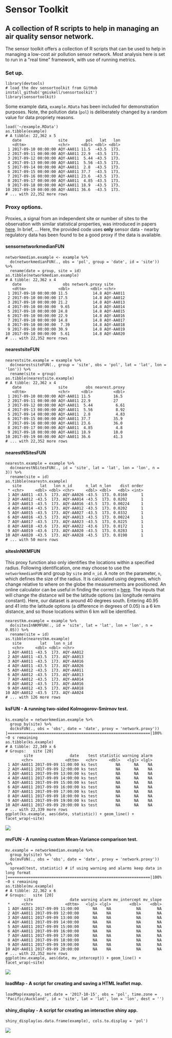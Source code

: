 # Sensor Toolkit
## A collection of R scripts to help in managing an air quality sensor network.

The sensor toolkit offers a collection of R scripts that can be used to help in managing a low-cost air pollution sensor network. Most analysis here is set to run in a "real time" framework, with use of running metrics.

### Set up.
    
    library(devtools)
    # load the dev sensortoolkit from GitHub
    install_github('gmiskell/sensortoolkit')
    library(sensortoolkit)
    
Some example data, `example.RData` has been included for demonstration purposes. Note, the pollution data (`pol`) is deliberately changed by a random value for data propriety reasons.

    load('~/example.RData')   
    as.tibble(example)
    # A tibble: 22,362 x 5
       date                site        pol   lat   lon
       <dttm>              <chr>     <dbl> <dbl> <dbl>
     1 2017-09-10 00:00:00 AQY-AA011 11.5  -43.5  173.
     2 2017-09-11 00:00:00 AQY-AA011 22.9  -43.5  173.
     3 2017-09-12 00:00:00 AQY-AA011  5.44 -43.5  173.
     4 2017-09-13 00:00:00 AQY-AA011  5.56 -43.5  173.
     5 2017-09-14 00:00:00 AQY-AA011  2.8  -43.5  173.
     6 2017-09-15 00:00:00 AQY-AA011 37.7  -43.5  173.
     7 2017-09-16 00:00:00 AQY-AA011 23.6  -43.5  173.
     8 2017-09-17 00:00:00 AQY-AA011  4.85 -43.5  173.
     9 2017-09-18 00:00:00 AQY-AA011 18.9  -43.5  173.
    10 2017-09-19 00:00:00 AQY-AA011 36.6  -43.5  173.
    # ... with 22,352 more rows
   
### Proxy options.
Proxies, a signal from an independent site or number of sites to the observation with similar statistical properties, was introduced in papers [here](https://www.researchgate.net/publication/286479082_Data_Verification_Tools_for_Minimizing_Management_Costs_of_Dense_Air-Quality_Monitoring_Networks). In brief, ... Here, the provided code uses **only** sensor data - nearby regulatory data has been found to be a good proxy if the data is available.

#### sensornetworkmedianFUN

    networkmedian.example <- example %>%
      do(networkmedianFUN(., obs = 'pol', group = 'date', id = 'site')) %>%
      rename(date = group, site = id)
    as.tibble(networkmedian.example)
    # A tibble: 22,362 x 4
       date                  obs network.proxy site     
       <dttm>              <dbl>         <dbl> <chr>    
     1 2017-09-10 00:00:00 11.5           14.8 AQY-AA011
     2 2017-09-10 00:00:00 17.5           14.8 AQY-AA012
     3 2017-09-10 00:00:00 21.2           14.8 AQY-AA013
     4 2017-09-10 00:00:00  9.65          14.8 AQY-AA014
     5 2017-09-10 00:00:00 24.8           14.8 AQY-AA015
     6 2017-09-10 00:00:00 22.9           14.8 AQY-AA016
     7 2017-09-10 00:00:00 14.8           14.8 AQY-AA017
     8 2017-09-10 00:00:00  7.39          14.8 AQY-AA018
     9 2017-09-10 00:00:00 30.9           14.8 AQY-AA019
    10 2017-09-10 00:00:00  5.61          14.8 AQY-AA020
    # ... with 22,352 more rows

#### nearestsiteFUN

    nearestsite.example = example %>% 
      do(nearestsiteFUN(., group = 'site', obs = 'pol', lat = 'lat', lon = 'lon')) %>% 
      rename(site = group)
    as.tibble(nearestsite.example)
    # A tibble: 22,362 x 4
       date                site        obs nearest.proxy
       <dttm>              <chr>     <dbl>         <dbl>
     1 2017-09-10 00:00:00 AQY-AA011 11.5          16.5 
     2 2017-09-11 00:00:00 AQY-AA011 22.9          27   
     3 2017-09-12 00:00:00 AQY-AA011  5.44          6.61
     4 2017-09-13 00:00:00 AQY-AA011  5.56          8.92
     5 2017-09-14 00:00:00 AQY-AA011  2.8           4.83
     6 2017-09-15 00:00:00 AQY-AA011 37.7          35.9 
     7 2017-09-16 00:00:00 AQY-AA011 23.6          36.0 
     8 2017-09-17 00:00:00 AQY-AA011  4.85          4.8 
     9 2017-09-18 00:00:00 AQY-AA011 18.9          18.0 
    10 2017-09-19 00:00:00 AQY-AA011 36.6          41.3 
    # ... with 22,352 more rows

#### nearestNSitesFUN

    nearestn.example = example %>% 
      do(nearestNSitesFUN(., id = 'site', lat = 'lat', lon = 'lon', n = 3)) %>%
      rename(site = id)
    as.tibble(nearestn.example)
       site        lat   lon n_id      n_lat n_lon    dist order
     * <chr>     <dbl> <dbl> <chr>     <dbl> <dbl>   <dbl> <int>
     1 AQY-AA011 -43.5  173. AQY-AA026 -43.5  173. 0.0160      1
     2 AQY-AA012 -43.5  173. AQY-AA014 -43.5  173. 0.0202      1
     3 AQY-AA013 -43.5  173. AQY-AA016 -43.5  173. 0.00224     1
     4 AQY-AA014 -43.5  173. AQY-AA012 -43.5  173. 0.0202      1
     5 AQY-AA015 -43.5  173. AQY-AA027 -43.5  173. 0.0332      1
     6 AQY-AA016 -43.5  173. AQY-AA013 -43.5  173. 0.00224     1
     7 AQY-AA017 -43.5  173. AQY-AA023 -43.5  173. 0.0225      1
     8 AQY-AA018 -43.6  173. AQY-AA022 -43.6  173. 0.0172      1
     9 AQY-AA019 -43.6  173. AQY-AA020 -43.5  173. 0.0283      1
    10 AQY-AA020 -43.5  173. AQY-AA028 -43.5  173. 0.0190      1
    # ... with 50 more rows
  
#### sitesInNKMFUN
This proxy function also only identifies the locations within a specified radius. Following identification, one may choose to use the `networkmedianFUN` and group by `site` and `n_id`. A note on the parameter, `n`, which defines the size of the radius. It is calculated using degrees, which change relative to where on the globe the measurements are positioned. An online calculator can be useful in finding the correct `n` [here](https://www.nhc.noaa.gov/gccalc.shtml). The inputs that will change the distance will be the latitude options (as longitude remains constant). Here, our dataset is around 40 degrees south. Entering 40.95 and 41 into the latitude options (a difference in degrees of 0.05) is a 6 km distance, and so those locations within 6 km will be identified.

    nearestkm.example = example %>% 
      do(sitesInNKMFUN(., id = 'site', lat = 'lat', lon = 'lon', n = 0.05)) %>%
      rename(site = id)
    as.tibble(nearestkm.example)
       site        lat   lon n_id     
       <chr>     <dbl> <dbl> <chr>    
     1 AQY-AA011 -43.5  173. AQY-AA012
     2 AQY-AA011 -43.5  173. AQY-AA013
     3 AQY-AA011 -43.5  173. AQY-AA016
     4 AQY-AA011 -43.5  173. AQY-AA026
     5 AQY-AA012 -43.5  173. AQY-AA011
     6 AQY-AA012 -43.5  173. AQY-AA013
     7 AQY-AA012 -43.5  173. AQY-AA014
     8 AQY-AA012 -43.5  173. AQY-AA016
     9 AQY-AA012 -43.5  173. AQY-AA018
    10 AQY-AA012 -43.5  173. AQY-AA024
    # ... with 126 more rows

#### ksFUN - A running two-sided Kolmogorov-Smirnov test.

    ks.example = networkmedian.example %>% 
      group_by(site) %>% 
      do(ksFUN(., obs = 'obs', date = 'date', proxy = 'network.proxy'))
    |==============================================================|100% ~0 s remaining     
    as.tibble(ks.example)
    # A tibble: 22,349 x 6
    # Groups:   site [20]
            site                date    test statistic warning alarm
           <chr>              <dttm>   <chr>     <dbl>   <lgl> <lgl>
     1 AQY-AA011 2017-09-09 11:00:00 ks test        NA      NA    NA
     2 AQY-AA011 2017-09-09 12:00:00 ks test        NA      NA    NA
     3 AQY-AA011 2017-09-09 13:00:00 ks test        NA      NA    NA
     4 AQY-AA011 2017-09-09 14:00:00 ks test        NA      NA    NA
     5 AQY-AA011 2017-09-09 15:00:00 ks test        NA      NA    NA
     6 AQY-AA011 2017-09-09 16:00:00 ks test        NA      NA    NA
     7 AQY-AA011 2017-09-09 17:00:00 ks test        NA      NA    NA
     8 AQY-AA011 2017-09-09 18:00:00 ks test        NA      NA    NA
     9 AQY-AA011 2017-09-09 19:00:00 ks test        NA      NA    NA
    10 AQY-AA011 2017-09-09 20:00:00 ks test        NA      NA    NA
    # ... with 22,339 more rows
    ggplot(ks.example, aes(date, statistic)) + geom_line() + facet_wrap(~site)

![](https://github.com/gmiskell/sensortoolkit/blob/master/ks_example.png)

#### mvFUN - A running custom Mean-Variance comparison test.

    mv.example = networkmedian.example %>% 
      group_by(site) %>% 
      do(mvFUN(., obs = 'obs', date = 'date', proxy = 'network.proxy')) %>% 
      spread(test, statistic) # if using warning and alarms keep data in long format
    |==============================================================|100% ~0 s remaining     
    as.tibble(mv.example)
    # A tibble: 22,362 x 6
    # Groups:   site [20]
            site                date warning alarm mv_intercept mv_slope
     *     <chr>              <dttm>   <lgl> <lgl>        <dbl>    <dbl>
     1 AQY-AA011 2017-09-09 11:00:00      NA    NA           NA       NA
     2 AQY-AA011 2017-09-09 12:00:00      NA    NA           NA       NA
     3 AQY-AA011 2017-09-09 13:00:00      NA    NA           NA       NA
     4 AQY-AA011 2017-09-09 14:00:00      NA    NA           NA       NA
     5 AQY-AA011 2017-09-09 15:00:00      NA    NA           NA       NA
     6 AQY-AA011 2017-09-09 16:00:00      NA    NA           NA       NA
     7 AQY-AA011 2017-09-09 17:00:00      NA    NA           NA       NA
     8 AQY-AA011 2017-09-09 18:00:00      NA    NA           NA       NA
     9 AQY-AA011 2017-09-09 19:00:00      NA    NA           NA       NA
    10 AQY-AA011 2017-09-09 20:00:00      NA    NA           NA       NA
    # ... with 22,352 more rows
    ggplot(mv.example, aes(date, mv_intercept)) + geom_line() + facet_wrap(~site)
    
![](https://github.com/gmiskell/sensortoolkit/blob/master/mv_example.png)

#### loadMap - A script for creating and saving a HTML leaflet map.

    loadMap(example, set.date = '2017-10-15', obs = 'pol', time.zone = 'Pacific/Auckland', id = 'site', lat = 'lat', lon = 'lon', dest = '')

#### shiny_display - A script for creating an interactive shiny app.

    shiny_display(as.data.frame(example), cols.to.display = 'pol')

![](https://github.com/gmiskell/sensortoolkit/blob/master/shiny_example.png)
